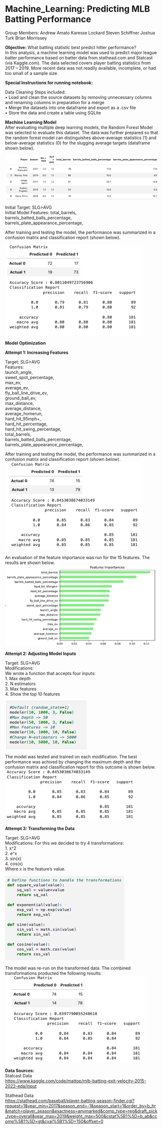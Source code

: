 # Machine_Learning: Predicting MLB Batting Performance

Group Members:
Andrew Amato
Karesse Lockard
Steven Schiffner
Joshua Turk
Brian Morrissey


**Objective:** What batting statistic best predict hitter performance?  
In this analysis, a machine learning model was used to predict major league batter performance based on batter data from stathead.com and Statcast (via Kaggle.com). The data selected covers player batting statistics from 2017 – 2019. More recent data was not readily available, incomplete, or had too small of a sample size.

**Special Instructions for running notebook:**


Data Cleaning Steps included:  
•	Load and clean the source datasets by removing unnecessary columns and renaming columns in preparation for a merge  
•	Merge the datasets into one dataframe and export as a .csv file  
•	Store the data and create a table using SQLite  

**Machine Learning Model**  
After evaluating multiple deep learning models, the Random Forest Model was selected to evaluate this dataset. The data was further prepared so that the random forest model can distinguishes above-average statistics (1) and below-average statistics (0) for the slugging average targets (dataframe shown below). 

![Initial DataFrame](Images/Initial_df.png)


Initial Target: SLG>AVG  
Initial Model Features:
                    	total_barrels,	
                    	barrels_batted_balls_percentage,	
                    	barrels_plate_appearance_percentage,

After training and testing the model, the performance was summarized in a confusion matrix and classification report (shown below).

![image](Images/Initial_Model_CRpt.png)


**Model Optimization**

**Attempt 1: Increasing Features**

Target: SLG>AVG   
Features:   
      	launch_angle,   	
       	sweet_spot_percentage,    	
        max_ev,   	  
        average_ev,      	
        fly_ball_line_drive_ev,    	  
        ground_ball_ev,     	
        max_distance,     	
        average_distance,      	
      	average_homerun,   	  
       	hard_hit_95mph+,  	    
        hard_hit_percentage,      	
        hard_hit_swing_percentage,      	
        total_barrels,    	  
        barrels_batted_balls_percentage,    	  
        barrels_plate_appearance_percentage,      


After training and testing the model, the performance was summarized in a confusion matrix and classification report (shown below).  
![image](Images/Opt_1_CRpt.png)  





An evaluation of the feature importance was run for the 15 features. The results are shown below.     
![image](Images/Feature_Importances.png)

**Attempt 2: Adjusting Model Inputs**

Target: SLG>AVG     
Modifications:    
        We wrote a function that accepts four inputs:  
        1. Max depth  
        2. N estimators  
        3. Max features  
        4. Show the top 10 features  


![image](Images/Opt_2_Mods.png)




The model was tested and trained on each modification. The best performance was achived by changing the maximum depth and the confusion matrix and classification report for this outcome is shown below.  
![image](Images/Opt_2_CRpt_best.png)


**Attempt 3: Transforming the Data**

Target: SLG>AVG       
Modifications: For this we decided to try 4 transformations:  
        1. x^2  
        2. e^x  
        3. sin(x)  
        4. cos(x)  
        Where x is the feature’s value.    

![image](Images/Opt_3_Mod.png)


The model was re-run on the transformed data. The combined transformations producted the following results:  
![image](Images/Opt_3_CRpt.png)


**Data Sources:**  
Statcast Data   
https://www.kaggle.com/code/mattop/mlb-batting-exit-velocity-2015-2022-eda/input

Stathead Data   
https://stathead.com/baseball/player-batting-season-finder.cgi?request=1&year_min=2017&season_end=-1&season_start=1&order_by=b_hr&match=player_season&exactness=anymarked&comp_type=reg&draft_pick_type=overall&year_max=2019&weight_max=500&cstat%5B1%5D=b_ab&ccomp%5B1%5D=gt&cval%5B1%5D=150&offset=0


